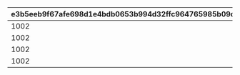 |e3b5eeb9f67afe698d1e4bdb0653b994d32ffc964765985b09c8c3d0d6716881|fb435f1e12b245a1e594058646b075a2cb7a595cbb61779cb3269ec4346fabd6|44b09ed5aeb991fba07ba3e7485c2c2efc4e640e1335a0c35815ae10f86656b4|c568f41574045ad93abde0306dcce31c8a2704fba9388c7ced27cab2e869722d|
| --- | --- | --- | --- |
|1002|4004105|2024/04/01 9:00:00|2024/04/01 11:59:59|
|1002|4004106|2024/04/01 12:00:00|2024/04/01 14:59:59|
|1002|4004107|2024/04/01 15:00:00|2024/04/01 18:59:59|
|1002|4004108|2024/04/01 19:00:00|2024/04/01 21:59:59|